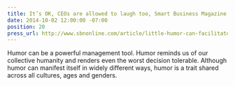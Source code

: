 ```yaml
---
title: It’s OK, CEOs are allowed to laugh too, Smart Business Magazine
date: 2014-10-02 12:00:00 -07:00
position: 20
press_url: http://www.sbnonline.com/article/little-humor-can-facilitate-lot-creativity-business/
---
```


Humor can be a powerful management tool. Humor reminds us of our collective humanity and renders even the worst decision tolerable. Although humor can manifest itself in widely different ways, humor is a trait shared across all cultures, ages and genders.
